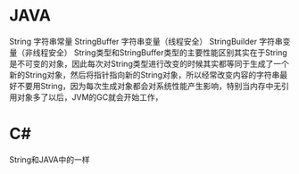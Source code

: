 # JAVA
String 字符串常量
StringBuffer 字符串变量（线程安全）
StringBuilder 字符串变量（非线程安全）
String类型和StringBuffer类型的主要性能区别其实在于String是不可变的对象，因此每次对String类型进行改变的时候其实都等同于生成了一个新的String对象，然后将指针指向新的String对象，所以经常改变内容的字符串最好不要用String，因为每次生成对象都会对系统性能产生影响，特别当内存中无引用对象多了以后，JVM的GC就会开始工作，
# C#
String和JAVA中的一样